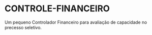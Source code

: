 CONTROLE-FINANCEIRO
===================

Um pequeno Controlador Financeiro para avaliação de capacidade no precesso seletivo.
